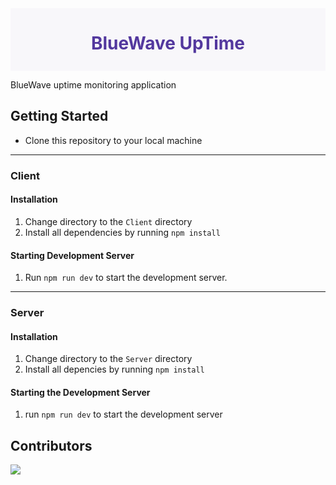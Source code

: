 <div style="background-color:#f8f7fa;margin:0px;padding:0px;width:100%;height:100px;text-align:center;display:flex;justify-content:center">
	<h1 style="color:#53389E">BlueWave UpTime</h1>
</div>

BlueWave uptime monitoring application

## Getting Started

- Clone this repository to your local machine

---

### Client

#### Installation

1.  Change directory to the `Client` directory
2.  Install all dependencies by running `npm install`

#### Starting Development Server

1.  Run `npm run dev` to start the development server.

---

### Server

#### Installation

1.  Change directory to the `Server` directory
2.  Install all depencies by running `npm install`

#### Starting the Development Server

1.  run `npm run dev` to start the development server

## Contributors
<a href="https://github.com/bluewave-labs/bluewave-uptime/graphs/contributors">
  <img src="https://contrib.rocks/image?repo=bluewave-labs/bluewave-uptime" />
</a>